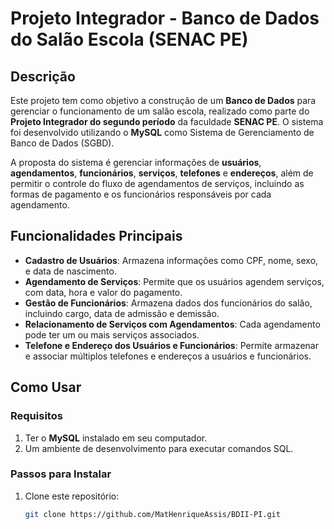 # Projeto Integrador - Banco de Dados do Salão Escola (SENAC PE)

## Descrição
Este projeto tem como objetivo a construção de um **Banco de Dados** para gerenciar o funcionamento de um salão escola, realizado como parte do **Projeto Integrador do segundo período** da faculdade **SENAC PE**. O sistema foi desenvolvido utilizando o **MySQL** como Sistema de Gerenciamento de Banco de Dados (SGBD).

A proposta do sistema é gerenciar informações de **usuários**, **agendamentos**, **funcionários**, **serviços**, **telefones** e **endereços**, além de permitir o controle do fluxo de agendamentos de serviços, incluindo as formas de pagamento e os funcionários responsáveis por cada agendamento.

## Funcionalidades Principais
- **Cadastro de Usuários**: Armazena informações como CPF, nome, sexo, e data de nascimento.
- **Agendamento de Serviços**: Permite que os usuários agendem serviços, com data, hora e valor do pagamento.
- **Gestão de Funcionários**: Armazena dados dos funcionários do salão, incluindo cargo, data de admissão e demissão.
- **Relacionamento de Serviços com Agendamentos**: Cada agendamento pode ter um ou mais serviços associados.
- **Telefone e Endereço dos Usuários e Funcionários**: Permite armazenar e associar múltiplos telefones e endereços a usuários e funcionários.

## Como Usar

### Requisitos
1. Ter o **MySQL** instalado em seu computador.
2. Um ambiente de desenvolvimento para executar comandos SQL.

### Passos para Instalar

1. Clone este repositório:
   ```bash
   git clone https://github.com/MatHenriqueAssis/BDII-PI.git
